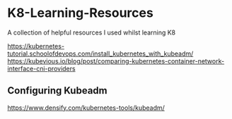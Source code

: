 # K8-Learning-Resources
A collection of helpful resources I used whilst learning K8 

https://kubernetes-tutorial.schoolofdevops.com/install_kubernetes_with_kubeadm/
https://kubevious.io/blog/post/comparing-kubernetes-container-network-interface-cni-providers

## Configuring Kubeadm
https://www.densify.com/kubernetes-tools/kubeadm/
